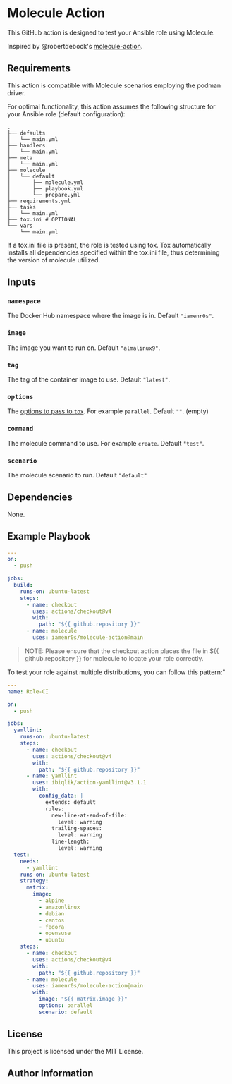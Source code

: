 # Molecule Action

This GitHub action is designed to test your Ansible role using Molecule.

Inspired by @robertdebock's [molecule-action](https://github.com/robertdebock/molecule-action/).

## Requirements

This action is compatible with Molecule scenarios employing the podman driver.

For optimal functionality, this action assumes the following structure for your Ansible role (default configuration):
```
.
├── defaults
│   └── main.yml
├── handlers
│   └── main.yml
├── meta
│   └── main.yml
├── molecule
│   └── default
│       ├── molecule.yml
│       ├── playbook.yml
│       └── prepare.yml
├── requirements.yml
├── tasks
│   └── main.yml
├── tox.ini # OPTIONAL
└── vars
    └── main.yml
```
If a tox.ini file is present, the role is tested using tox. Tox automatically installs all dependencies specified within the tox.ini file, thus determining the version of molecule utilized.

## Inputs

### `namespace`

The Docker Hub namespace where the image is in. Default `"iamenr0s"`.

### `image`

The image you want to run on. Default `"almalinux9"`.

### `tag`

The tag of the container image to use. Default `"latest"`.

### `options`

The [options to pass to `tox`](https://tox.readthedocs.io/en/latest/config.html#tox). For example `parallel`. Default `""`. (empty)

### `command`

The molecule command to use. For example `create`. Default `"test"`.

### `scenario`

The molecule scenario to run. Default `"default"`

## Dependencies

None.

## Example Playbook

```yaml
---
on:
  - push

jobs:
  build:
    runs-on: ubuntu-latest
    steps:
      - name: checkout
        uses: actions/checkout@v4
        with:
          path: "${{ github.repository }}"
      - name: molecule
        uses: iamenr0s/molecule-action@main
```

> NOTE:  Please ensure that the checkout action places the file in ${{ github.repository }} for molecule to locate your role correctly.

To test your role against multiple distributions, you can follow this pattern:"

```yaml
---
name: Role-CI

on:
  - push

jobs:
  yamllint:
    runs-on: ubuntu-latest
    steps:
      - name: checkout
        uses: actions/checkout@v4
        with:
          path: "${{ github.repository }}"
      - name: yamllint
        uses: ibiqlik/action-yamllint@v3.1.1
        with:
          config_data: |
            extends: default
            rules:
              new-line-at-end-of-file:
                level: warning
              trailing-spaces:
                level: warning
              line-length:
                level: warning
  test:
    needs:
      - yamllint
    runs-on: ubuntu-latest
    strategy:
      matrix:
        image:
          - alpine
          - amazonlinux
          - debian
          - centos
          - fedora
          - opensuse
          - ubuntu
    steps:
      - name: checkout
        uses: actions/checkout@v4
        with:
          path: "${{ github.repository }}"
      - name: molecule
        uses: iamenr0s/molecule-action@main
        with:
          image: "${{ matrix.image }}"
          options: parallel
          scenario: default
```

## License

This project is licensed under the MIT License.

## Author Information
